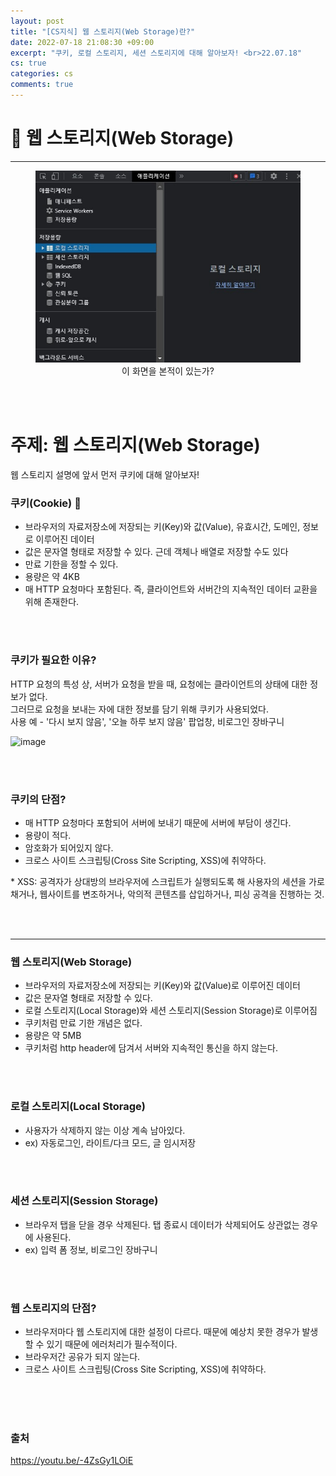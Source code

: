 ```yaml
---
layout: post
title: "[CS지식] 웹 스토리지(Web Storage)란?"
date: 2022-07-18 21:08:30 +09:00
excerpt: "쿠키, 로컬 스토리지, 세션 스토리지에 대해 알아보자! <br>22.07.18"
cs: true
categories: cs
comments: true
---
```

# 📌 웹 스토리지(Web Storage)
---------------------------

<figure>
    <a href="/assets/img/cs/2022-07-18/storage.jpg"><img src="/assets/img/cs/2022-07-18/storage.jpg"></a>    
    <figcaption style="text-align:center">이 화면을 본적이 있는가?</figcaption>
</figure>


<br>
<br>

# 주제: 웹 스토리지(Web Storage)
웹 스토리지 설명에 앞서 먼저 쿠키에 대해 알아보자!  

### 쿠키(Cookie) 🍪
- 브라우저의 자료저장소에 저장되는 키(Key)와 값(Value), 유효시간, 도메인, 정보로 이루어진 데이터
- 값은 문자열 형태로 저장할 수 있다. 근데 객체나 배열로 저장할 수도 있다
- 만료 기한을 정할 수 있다.
- 용량은 약 4KB
- 매 HTTP 요청마다 포함된다. 즉, 클라이언트와 서버간의 지속적인 데이터 교환을 위해 존재한다.

<br>
<br>

### 쿠키가 필요한 이유?
HTTP 요청의 특성 상, 서버가 요청을 받을 때, 요청에는 클라이언트의 상태에 대한 정보가 없다.  
그러므로 요청을 보내는 자에 대한 정보를 담기 위해 쿠키가 사용되었다.  
사용 예 - '다시 보지 않음', '오늘 하루 보지 않음' 팝업창, 비로그인 장바구니  

![image](https://user-images.githubusercontent.com/93513959/172048310-cacc9410-5cba-4115-b362-6c542be3b460.png)

<br>
<br>

### 쿠키의 단점?
- 매 HTTP 요청마다 포함되어 서버에 보내기 때문에 서버에 부담이 생긴다.
- 용량이 적다.
- 암호화가 되어있지 않다.
- 크로스 사이트 스크립팅(Cross Site Scripting, XSS)에 취약하다. 

\* XSS: 공격자가 상대방의 브라우저에 스크립트가 실행되도록 해 사용자의 세션을 가로채거나, 웹사이트를 변조하거나, 악의적 콘텐츠를 삽입하거나, 피싱 공격을 진행하는 것.  


<br>
<br>

------------------------------

### 웹 스토리지(Web Storage) 
- 브라우저의 자료저장소에 저장되는 키(Key)와 값(Value)로 이루어진 데이터
- 값은 문자열 형태로 저장할 수 있다. 
- 로컬 스토리지(Local Storage)와 세션 스토리지(Session Storage)로 이루어짐
- 쿠키처럼 만료 기한 개념은 없다.
- 용량은 약 5MB
- 쿠키처럼 http header에 담겨서 서버와 지속적인 통신을 하지 않는다.

<br>
<br>

### 로컬 스토리지(Local Storage)
- 사용자가 삭제하지 않는 이상 계속 남아있다. 
- ex) 자동로그인, 라이트/다크 모드, 글 임시저장


<br>
<br>

### 세션 스토리지(Session Storage)
- 브라우저 탭을 닫을 경우 삭제된다. 탭 종료시 데이터가 삭제되어도 상관없는 경우에 사용된다.
- ex) 입력 폼 정보, 비로그인 장바구니

<br>
<br>

### 웹 스토리지의 단점?
- 브라우저마다 웹 스토리지에 대한 설정이 다르다. 때문에 예상치 못한 경우가 발생할 수 있기 때문에 에러처리가 필수적이다.
- 브라우저간 공유가 되지 않는다.
- 크로스 사이트 스크립팅(Cross Site Scripting, XSS)에 취약하다.

<br>
<br>
<br>

### 출처
https://youtu.be/-4ZsGy1LOiE



[jekyll-docs]: https://jekyllrb.com/docs/home
[jekyll-gh]:   https://github.com/jekyll/jekyll
[jekyll-talk]: https://talk.jekyllrb.com/

